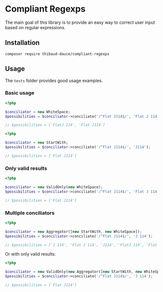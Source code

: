 # Compliant Regexps

The main goal of this library is to provide an easy way to correct user input based on regular expressions.

## Installation

```
composer require thibaud-dauce/compliant-regexps
```

## Usage

The `tests` folder provides good usage examples.

### Basic usage

```php
<?php

$conciliator = new WhiteSpace;
$possibilities = $conciliator->conciliate('/^Flat J114$/', 'Flat J 114');

// $possibilities = ['FlatJ 114', 'Flat J114']
```

```php
<?php

$conciliator = new StartWith;
$possibilities = $conciliator->conciliate('/^Flat J114$/', 'J114');

// $possibilities = ['Flat J114']
```

### Only valid results

```php
<?php

$conciliator = new ValidOnly(new WhiteSpace);
$possibilities = $conciliator->conciliate('/^Flat J114$/', 'Flat J 114');

// $possibilities = ['Flat J114']
```

### Multiple conciliators

```php
<?php

$conciliator = new Aggregator([new StartWith, new WhiteSpace]);
$possibilities = $conciliator->conciliate('/^Flat J114$/', 'J 114');

// $possibilities = ['J 114', 'Flat J 114', 'J114', 'FlatJ 114', 'Flat J114']
```

Or with only valid results:

```php
<?php

$conciliator = new ValidOnly(new Aggregator([new StartWith, new WhiteSpace]));
$possibilities = $conciliator->conciliate('/^Flat J114$/', 'J 114');

// $possibilities = ['Flat J114']
```


